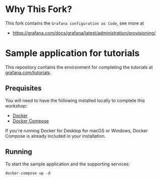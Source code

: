 # Why This Fork?

This fork contains the `Grafana configuration as Code`, see more at
- <https://grafana.com/docs/grafana/latest/administration/provisioning/>



# Sample application for tutorials

This repository contains the environment for completing the tutorials at [grafana.com/tutorials](https://grafana.com/tutorials).

## Prequisites

You will need to have the following installed locally to complete this workshop:

- [Docker](https://docs.docker.com/install/)
- [Docker Compose](https://docs.docker.com/compose/install/)

If you're running Docker for Desktop for macOS or Windows, Docker Compose is already included in your installation.

## Running

To start the sample application and the supporting services:

```
docker-compose up -d
```
